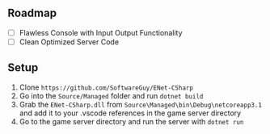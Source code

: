 ## Roadmap
- [ ] Flawless Console with Input Output Functionality
- [ ] Clean Optimized Server Code

## Setup
1. Clone `https://github.com/SoftwareGuy/ENet-CSharp`
2. Go into the `Source/Managed` folder and run `dotnet build`
3. Grab the `ENet-CSharp.dll` from `Source\Managed\bin\Debug\netcoreapp3.1` and add it to your .vscode references in the game server directory
4. Go to the game server directory and run the server with `dotnet run`
